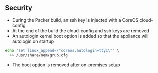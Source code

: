 ## Security

* During the Packer build, an ssh key is injected with a CoreOS cloud-config
* At the end of the build the cloud-config and ssh keys are removed
* An autologin kernel boot option is added so that the appliance will autologin on startup
```bash
echo 'set linux_append=\"coreos.autologin=tty1\"' \
  >> /usr/share/oem/grub.cfg
```
* The boot option is removed after on-premises setup
